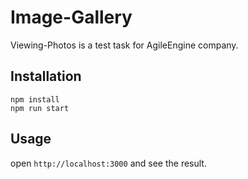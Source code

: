 # Image-Gallery

Viewing-Photos is a test task for AgileEngine company.

## Installation

```
npm install
npm run start
```

## Usage

open ```http://localhost:3000``` and see the result.